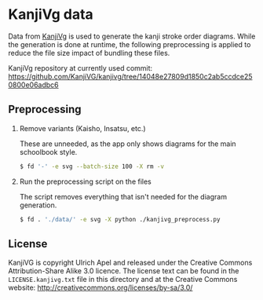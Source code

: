 # KanjiVg data

Data from [KanjiVg](https://kanjivg.tagaini.net/index.html) is used to generate the kanji stroke order diagrams. While the generation is done at runtime, the following preprocessing is applied to reduce the file size impact of bundling these files.

KanjiVg repository at currently used commit:  
https://github.com/KanjiVG/kanjivg/tree/14048e27809d1850c2ab5ccdce250800e06adbc6

## Preprocessing

1. Remove variants (Kaisho, Insatsu, etc.)

    These are unneeded, as the app only shows diagrams for the main schoolbook style.

    ```sh
    $ fd '-' -e svg --batch-size 100 -X rm -v
    ```

2. Run the preprocessing script on the files

    The script removes everything that isn't needed for the diagram generation.

    ```sh
    $ fd . './data/' -e svg -X python ./kanjivg_preprocess.py
    ```

## License

KanjiVG is copyright Ulrich Apel and released under the Creative Commons Attribution-Share Alike 3.0 licence. The license text can be found in the `LICENSE.kanjivg.txt` file in this directory and at the Creative Commons website: http://creativecommons.org/licenses/by-sa/3.0/